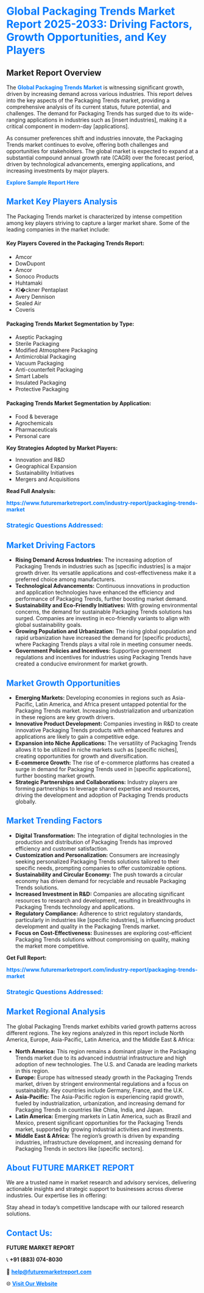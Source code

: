 <h1 style="color: #007BFF;">Global Packaging Trends Market Report 2025-2033: Driving Factors, Growth Opportunities, and Key Players</h1>

<section id="overview">
<h2>Market Report Overview</h2>
<p>The <a href="https://www.futuremarketreport.com/industry-report/packaging-trends-market" style="color: #007BFF; text-decoration: none;"><strong>Global Packaging Trends Market</strong></a> is witnessing significant growth, driven by increasing demand across various industries. This report delves into the key aspects of the Packaging Trends market, providing a comprehensive analysis of its current status, future potential, and challenges. The demand for Packaging Trends has surged due to its wide-ranging applications in industries such as [insert industries], making it a critical component in modern-day [applications].</p>
<p>As consumer preferences shift and industries innovate, the Packaging Trends market continues to evolve, offering both challenges and opportunities for stakeholders. The global market is expected to expand at a substantial compound annual growth rate (CAGR) over the forecast period, driven by technological advancements, emerging applications, and increasing investments by major players.</p>
</section>

<section id="overview">
<p><a href="https://www.futuremarketreport.com/request-sample/reportId=63222" style="color: #007BFF; text-decoration: none;"><strong>Explore Sample Report Here</strong></a></p>
</section>

<section id="key-players">
<h2 style="color: #007BFF;">Market Key Players Analysis</h2>
<p>The Packaging Trends market is characterized by intense competition among key players striving to capture a larger market share. Some of the leading companies in the market include:</p>
<h4>Key Players Covered in the Packaging Trends Report:</h4>
<ul><li>Amcor</li><li>DowDupont</li><li>Amcor</li><li>Sonoco Products</li><li>Huhtamaki</li><li>Kl�ckner Pentaplast</li><li>Avery Dennison</li><li>Sealed Air</li><li>Coveris</li></ul>
<h4>Packaging Trends Market Segmentation by Type:</h4>
<ul><li>Aseptic Packaging</li><li>Sterile Packaging</li><li>Modified Atmosphere Packaging</li><li>Antimicrobial Packaging</li><li>Vacuum Packaging</li><li>Anti-counterfeit Packaging</li><li>Smart Labels</li><li>Insulated Packaging</li><li>Protective Packaging</li></ul>

<h4>Packaging Trends Market Segmentation by Application:</h4>
<ul><li>Food &amp; beverage</li><li>Agrochemicals</li><li>Pharmaceuticals</li><li>Personal care</li></ul>
<p><strong>Key Strategies Adopted by Market Players:</strong></p>
<ul>
<li>Innovation and R&D</li>
<li>Geographical Expansion</li>
<li>Sustainability Initiatives</li>
<li>Mergers and Acquisitions</li>
</ul>
</section>

<section>
<p><strong>Read Full Analysis: </strong></p><a href="https://www.futuremarketreport.com/industry-report/packaging-trends-market" style="color: #007BFF; text-decoration: none;"><strong>https://www.futuremarketreport.com/industry-report/packaging-trends-market</strong></a>
<h3 style="color: #007BFF;">Strategic Questions Addressed:</h3>
</section>

<section id="driving-factors">
<h2 style="color: #007BFF;">Market Driving Factors</h2>
<ul>
<li><strong>Rising Demand Across Industries:</strong> The increasing adoption of Packaging Trends in industries such as [specific industries] is a major growth driver. Its versatile applications and cost-effectiveness make it a preferred choice among manufacturers.</li>
<li><strong>Technological Advancements:</strong> Continuous innovations in production and application technologies have enhanced the efficiency and performance of Packaging Trends, further boosting market demand.</li>
<li><strong>Sustainability and Eco-Friendly Initiatives:</strong> With growing environmental concerns, the demand for sustainable Packaging Trends solutions has surged. Companies are investing in eco-friendly variants to align with global sustainability goals.</li>
<li><strong>Growing Population and Urbanization:</strong> The rising global population and rapid urbanization have increased the demand for [specific products], where Packaging Trends plays a vital role in meeting consumer needs.</li>
<li><strong>Government Policies and Incentives:</strong> Supportive government regulations and incentives for industries using Packaging Trends have created a conducive environment for market growth.</li>
</ul>
</section>

<section id="growth-opportunities">
<h2 style="color: #007BFF;">Market Growth Opportunities</h2>
<ul>
<li><strong>Emerging Markets:</strong> Developing economies in regions such as Asia-Pacific, Latin America, and Africa present untapped potential for the Packaging Trends market. Increasing industrialization and urbanization in these regions are key growth drivers.</li>
<li><strong>Innovative Product Development:</strong> Companies investing in R&D to create innovative Packaging Trends products with enhanced features and applications are likely to gain a competitive edge.</li>
<li><strong>Expansion into Niche Applications:</strong> The versatility of Packaging Trends allows it to be utilized in niche markets such as [specific niches], creating opportunities for growth and diversification.</li>
<li><strong>E-commerce Growth:</strong> The rise of e-commerce platforms has created a surge in demand for Packaging Trends used in [specific applications], further boosting market growth.</li>
<li><strong>Strategic Partnerships and Collaborations:</strong> Industry players are forming partnerships to leverage shared expertise and resources, driving the development and adoption of Packaging Trends products globally.</li>
</ul>
</section>

<section id="trending-factors">
<h2 style="color: #007BFF;">Market Trending Factors</h2>
<ul>
<li><strong>Digital Transformation:</strong> The integration of digital technologies in the production and distribution of Packaging Trends has improved efficiency and customer satisfaction.</li>
<li><strong>Customization and Personalization:</strong> Consumers are increasingly seeking personalized Packaging Trends solutions tailored to their specific needs, prompting companies to offer customizable options.</li>
<li><strong>Sustainability and Circular Economy:</strong> The push towards a circular economy has driven demand for recyclable and reusable Packaging Trends solutions.</li>
<li><strong>Increased Investment in R&D:</strong> Companies are allocating significant resources to research and development, resulting in breakthroughs in Packaging Trends technology and applications.</li>
<li><strong>Regulatory Compliance:</strong> Adherence to strict regulatory standards, particularly in industries like [specific industries], is influencing product development and quality in the Packaging Trends market.</li>
<li><strong>Focus on Cost-Effectiveness:</strong> Businesses are exploring cost-efficient Packaging Trends solutions without compromising on quality, making the market more competitive.</li>
</ul>
</section>

<section>
<p><strong>Get Full Report: </strong></p><a href="https://www.futuremarketreport.com/industry-report/packaging-trends-market" style="color: #007BFF; text-decoration: none;"><strong>https://www.futuremarketreport.com/industry-report/packaging-trends-market</strong></a>
<h3 style="color: #007BFF;">Strategic Questions Addressed:</h3>
</section>


<section id="regional-analysis">
<h2 style="color: #007BFF;">Market Regional Analysis</h2>
<p>The global Packaging Trends market exhibits varied growth patterns across different regions. The key regions analyzed in this report include North America, Europe, Asia-Pacific, Latin America, and the Middle East & Africa:</p>
<ul>
<li><strong>North America:</strong> This region remains a dominant player in the Packaging Trends market due to its advanced industrial infrastructure and high adoption of new technologies. The U.S. and Canada are leading markets in this region.</li>
<li><strong>Europe:</strong> Europe has witnessed steady growth in the Packaging Trends market, driven by stringent environmental regulations and a focus on sustainability. Key countries include Germany, France, and the U.K.</li>
<li><strong>Asia-Pacific:</strong> The Asia-Pacific region is experiencing rapid growth, fueled by industrialization, urbanization, and increasing demand for Packaging Trends in countries like China, India, and Japan.</li>
<li><strong>Latin America:</strong> Emerging markets in Latin America, such as Brazil and Mexico, present significant opportunities for the Packaging Trends market, supported by growing industrial activities and investments.</li>
<li><strong>Middle East & Africa:</strong> The region’s growth is driven by expanding industries, infrastructure development, and increasing demand for Packaging Trends in sectors like [specific sectors].</li>
</ul>
</section>

<footer>
<h2 style="color: #007BFF;">About FUTURE MARKET REPORT</h2>
<p>We are a trusted name in market research and advisory services, delivering actionable insights and strategic support to businesses across diverse industries. Our expertise lies in offering:</p>

<p>Stay ahead in today’s competitive landscape with our tailored research solutions.</p>

<h2 style="color: #007BFF;">Contact Us:</h2>
<p><strong>FUTURE MARKET REPORT</strong></p>
<p>📞 <strong>+91 (883) 074-8030</strong></p>
<p>📧 <strong><a href="mailto:help@futuremarketreport.com" style="color: #007BFF;">help@futuremarketreport.com</a></strong></p>
<p>🌐 <strong><a href="https://www.futuremarketreport.com/" style="color: #007BFF;">Visit Our Website</a></strong></p>
</footer>